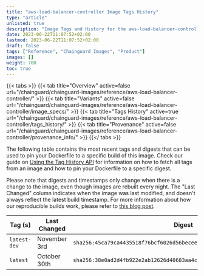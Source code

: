 ```yaml
---
title: "aws-load-balancer-controller Image Tags History"
type: "article"
unlisted: true
description: "Image Tags and History for the aws-load-balancer-controller Chainguard Image"
date: 2023-06-22T11:07:52+02:00
lastmod: 2023-06-22T11:07:52+02:00
draft: false
tags: ["Reference", "Chainguard Images", "Product"]
images: []
weight: 700
toc: true
---
```


{{< tabs >}}
{{< tab title="Overview" active=false url="/chainguard/chainguard-images/reference/aws-load-balancer-controller/" >}}
{{< tab title="Variants" active=false url="/chainguard/chainguard-images/reference/aws-load-balancer-controller/image_specs/" >}}
{{< tab title="Tags History" active=true url="/chainguard/chainguard-images/reference/aws-load-balancer-controller/tags_history/" >}}
{{< tab title="Provenance" active=false url="/chainguard/chainguard-images/reference/aws-load-balancer-controller/provenance_info/" >}}
{{</ tabs >}}

The following table contains the most recent tags and digests that can be used to pin your Dockerfile to a specific build of this image. Check our guide on [Using the Tag History API](/chainguard/chainguard-images/using-the-tag-history-api/) for information on how to fetch all tags from an image and how to pin your Dockerfile to a specific digest.

Please note that digests and timestamps only change when there is a change to the image, even though images are rebuilt every night. The "Last Changed" column indicates when the image was last modified, and doesn't always reflect the latest build timestamp. For more information about how our reproducible builds work, please refer to [this blog post](https://www.chainguard.dev/unchained/reproducing-chainguards-reproducible-image-builds).

| Tag (s)       | Last Changed | Digest                                                                    |
|---------------|--------------|---------------------------------------------------------------------------|
|  `latest-dev` | November 3rd | `sha256:45ca79ca4435518f76bcf6026d56beceea16dcbf769bf10c719bb5be085d5f21` |
|  `latest`     | October 30th | `sha256:38e0ad2d4fb922e2ab12626d40683aa4c205fdff77cd426af37709f752a55214` |

